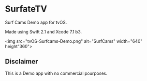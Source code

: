 # SurfateTV
Surf Cams Demo app for tvOS.

Made using Swift 2.1 and Xcode 7.1 b3.

<img src="tvOS-Surfcams-Demo.png" alt="SurfCams" width="640" height"360">

## Disclaimer
This is a Demo app with no commercial pourposes. 
